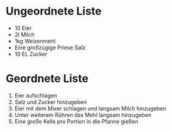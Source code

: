 # Ungeordnete Liste

- 10 Eier
- 2l Milch
- 1kg Weizenmehl
- Eine großzügige Priese Salz
- 10 EL Zucker

# Geordnete Liste

1. Eier aufschlagen
2. Salz und Zucker hinzugeben
3. Eier mit dem Mixer schlagen und langsam Milch hinzugeben
4. Unter weiterem Rühren das Mehl langsam hinzugeben
5. Eine große Kelle pro Portion in die Pfanne gießen